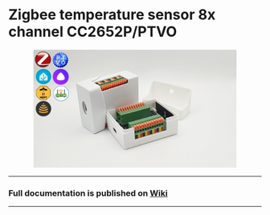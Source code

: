 # Zigbee temperature sensor 8x channel CC2652P/PTVO

<div align="center">
<img width="80%" src="./images/RFS_DS8x_wiki.jpg">
</div>

---

### Full documentation is published on [Wiki](https://github.com/DIYZi/test/wiki)

---

